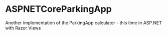 # ASPNETCoreParkingApp

Another implementation of the ParkingApp calculator - this time in ASP.NET with Razor Views
